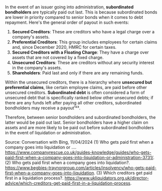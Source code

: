 In the event of an issuer going into administration, **subordinated bondholders** are typically paid out last. This is because subordinated bonds are lower in priority compared to senior bonds when it comes to debt repayment. Here's the general order of payout in such events:

1. **Secured Creditors**: These are creditors who have a legal charge over a company's assets.
2. **Preferential Creditors**: This group includes employees for certain claims and, since December 2020, HMRC for certain taxes.
3. **Secured Creditors with a Floating Charge**: They have a charge over assets that are not covered by a fixed charge.
4. **Unsecured Creditors**: These are creditors without any security interest in the company's assets.
5. **Shareholders**: Paid last and only if there are any remaining funds.

Within the unsecured creditors, there is a hierarchy where **unsecured but preferential claims**, like certain employee claims, are paid before other unsecured creditors. **Subordinated debt** is often considered a form of unsecured debt that is specifically ranked below other unsecured debts; if there are any funds left after paying all other creditors, subordinated bondholders may receive a payout¹²³.

Therefore, between senior bondholders and subordinated bondholders, the latter would be paid out last. Senior bondholders have a higher claim on assets and are more likely to be paid out before subordinated bondholders in the event of liquidation or administration.

Source: Conversation with Bing, 11/04/2024
(1) Who gets paid first when a company goes into liquidation or .... https://www.companyrescue.co.uk/guides-knowledge/guides/who-gets-paid-first-when-a-company-goes-into-liquidation-or-administration-3731/.
(2) Who gets paid first when a company goes into liquidation?. https://www.begbies-traynorgroup.com/articles/insolvency/who-gets-paid-first-when-a-company-goes-into-liquidation.
(3) Which creditors get paid first in a liquidation process?. https://www.ukliquidators.org.uk/director-advice/which-creditors-get-paid-first-in-a-liquidation-process.